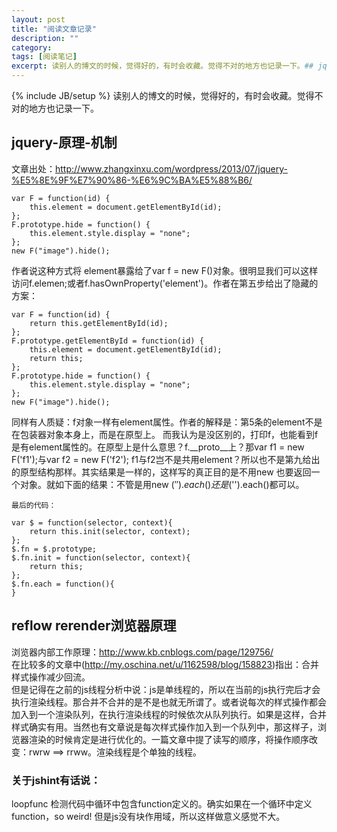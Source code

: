 ```yaml
---
layout: post
title: "阅读文章记录"
description: ""
category: 
tags: [阅读笔记]
excerpt: 读别人的博文的时候，觉得好的，有时会收藏。觉得不对的地方也记录一下。## jquery-原理-机制 reflow rerender浏览器原理
---
```

{% include JB/setup %}
读别人的博文的时候，觉得好的，有时会收藏。觉得不对的地方也记录一下。

## jquery-原理-机制 
文章出处：<http://www.zhangxinxu.com/wordpress/2013/07/jquery-%E5%8E%9F%E7%90%86-%E6%9C%BA%E5%88%B6/>

    var F = function(id) {
        this.element = document.getElementById(id);
    };
    F.prototype.hide = function() {
        this.element.style.display = "none";
    };
    new F("image").hide();

作者说这种方式将 element暴露给了var f = new F()对象。很明显我们可以这样访问f.elemen;或者f.hasOwnProperty('element')。作者在第五步给出了隐藏的方案：

    var F = function(id) {
        return this.getElementById(id);
    };
    F.prototype.getElementById = function(id) {
        this.element = document.getElementById(id);
        return this;
    };
    F.prototype.hide = function() {
        this.element.style.display = "none";
    };
    new F("image").hide();

同样有人质疑：f对象一样有element属性。作者的解释是：第5条的element不是在包装器对象本身上，而是在原型上。
而我认为是没区别的，打印f，也能看到f是有element属性的。在原型上是什么意思？f.__proto__上？那var f1 = new F('f1');与var f2 = new F('f2'); f1与f2岂不是共用element？所以也不是第九给出的原型结构那样。其实结果是一样的，这样写的真正目的是不用new 也要返回一个对象。就如下面的结果：不管是用new $('').each() 还是$('').each()都可以。

    最后的代码：

    var $ = function(selector, context){
        return this.init(selector, context);
    };
    $.fn = $.prototype;
    $.fn.init = function(selector, context){
        return this;
    };
    $.fn.each = function(){
    }

## reflow rerender浏览器原理
浏览器内部工作原理：<http://www.kb.cnblogs.com/page/129756/>   
在比较多的文章中(<http://my.oschina.net/u/1162598/blog/158823>)指出：合并样式操作减少回流。  
但是记得在之前的js线程分析中说：js是单线程的，所以在当前的js执行完后才会执行渲染线程。那合并不合并的是不是也就无所谓了。或者说每次的样式操作都会加入到一个渲染队列，在执行渲染线程的时候依次从队列执行。如果是这样，合并样式确实有用。当然也有文章说是每次样式操作加入到一个队列中，那这样子，浏览器渲染的时候肯定是进行优化的。一篇文章中提了读写的顺序，将操作顺序改变：rwrw ==> rrww。渲染线程是个单独的线程。

### 关于jshint有话说：
loopfunc 检测代码中循环中包含function定义的。确实如果在一个循环中定义function，so weird! 但是js没有块作用域，所以这样做意义感觉不大。
